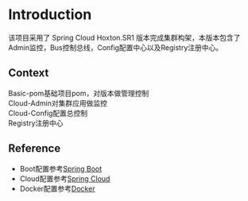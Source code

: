 # Introduction
该项目采用了 Spring Cloud Hoxton.SR1 版本完成集群构架，本版本包含了 Admin监控，Bus控制总线，Config配置中心以及Registry注册中心。</br>

## Context
Basic-pom基础项目pom，对版本做管理控制</br>
Cloud-Admin对集群应用做监控</br>
Cloud-Config配置总控制</br>
Registry注册中心</br>

## Reference
* Boot配置参考[Spring Boot](https://docs.spring.io/spring-boot/docs/current/reference/htmlsingle/)</br>
* Cloud配置参考[Spring Cloud](https://cloud.spring.io/spring-cloud-static/current/reference/htmlsingle/)</br>
* Docker配置参考[Docker](https://docs.docker.com/compose/compose-file)</br>
